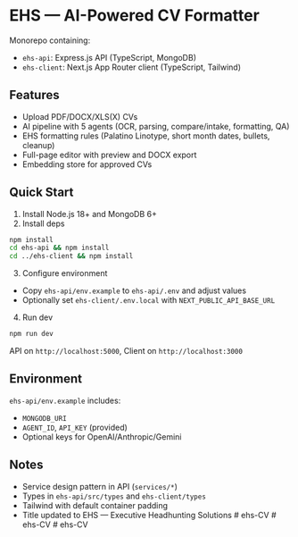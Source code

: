 # EHS — AI-Powered CV Formatter

Monorepo containing:
- `ehs-api`: Express.js API (TypeScript, MongoDB)
- `ehs-client`: Next.js App Router client (TypeScript, Tailwind)

## Features
- Upload PDF/DOCX/XLS(X) CVs
- AI pipeline with 5 agents (OCR, parsing, compare/intake, formatting, QA)
- EHS formatting rules (Palatino Linotype, short month dates, bullets, cleanup)
- Full-page editor with preview and DOCX export
- Embedding store for approved CVs

## Quick Start

1. Install Node.js 18+ and MongoDB 6+
2. Install deps
```bash
npm install
cd ehs-api && npm install
cd ../ehs-client && npm install
```
3. Configure environment
- Copy `ehs-api/env.example` to `ehs-api/.env` and adjust values
- Optionally set `ehs-client/.env.local` with `NEXT_PUBLIC_API_BASE_URL`

4. Run dev
```bash
npm run dev
```
API on `http://localhost:5000`, Client on `http://localhost:3000`

## Environment
`ehs-api/env.example` includes:
- `MONGODB_URI`
- `AGENT_ID`, `API_KEY` (provided)
- Optional keys for OpenAI/Anthropic/Gemini

## Notes
- Service design pattern in API (`services/*`)
- Types in `ehs-api/src/types` and `ehs-client/types`
- Tailwind with default container padding
- Title updated to EHS — Executive Headhunting Solutions
#   e h s - C V  
 #   e h s - C V  
 #   e h s - C V  
 